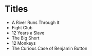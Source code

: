  # Titles

- A River Runs Through It
- Fight Club
- 12 Years a Slave
- The Big Short
- 12 Monkeys
- The Curious Case of Benjamin Button 

